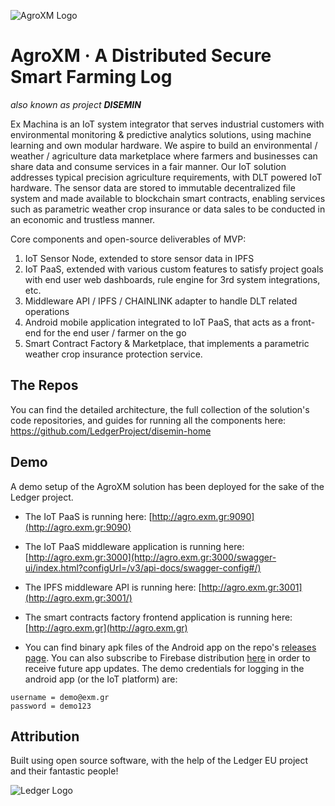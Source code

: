 ![AgroXM Logo](https://agroxm.com/wp-content/uploads/2020/12/logo.png)

# AgroXM · A Distributed Secure Smart Farming Log

_also known as project **DISEMIN**_


Ex Machina is an IoT system integrator that serves industrial customers with environmental monitoring & predictive analytics solutions, using machine learning and own modular hardware.
We aspire to build an environmental / weather / agriculture data marketplace where farmers and businesses can share data and consume services in a fair manner. Our IoT solution addresses typical precision agriculture requirements, with DLT powered IoT hardware. The sensor data are stored to immutable decentralized file system and made available to blockchain smart contracts, enabling services such as parametric weather crop insurance or data sales to be conducted in an economic and trustless manner. 

Core components and open-source deliverables of MVP:

1. IoT Sensor Node, extended to store sensor data in IPFS
2. IoT PaaS, extended with various custom features to satisfy project goals with end user web dashboards, rule engine for 3rd system integrations, etc.
3. Middleware API / IPFS / CHAINLINK adapter to handle DLT related operations
3. Android mobile application integrated to IoT PaaS, that acts as a front-end for the end user / farmer on the go
4. Smart Contract Factory & Marketplace, that implements a parametric weather crop insurance protection service.


## The Repos

You can find the detailed architecture, the full collection of the solution's code repositories, and guides for running all the components here:
https://github.com/LedgerProject/disemin-home

## Demo

A demo setup of the AgroXM solution has been deployed for the sake of the Ledger project.

- The IoT PaaS is running here: [http://agro.exm.gr:9090](http://agro.exm.gr:9090)

- The IoT PaaS middleware application is running here: [http://agro.exm.gr:3000](http://agro.exm.gr:3000/swagger-ui/index.html?configUrl=/v3/api-docs/swagger-config#/)

- The IPFS middleware API is running here: [http://agro.exm.gr:3001](http://agro.exm.gr:3001/)

- The smart contracts factory frontend application is running here: [http://agro.exm.gr](http://agro.exm.gr)

- You can find binary apk files of the Android app on the repo's [releases page](https://github.com/exmgr/disemin-android/releases). You can also subscribe to Firebase distribution [here](https://appdistribution.firebase.dev/i/eb2c04a656c76602) in order to receive future app updates. The demo credentials for logging in the android app (or the IoT platform) are:

```
username = demo@exm.gr
password = demo123
```

## Attribution 

Built using open source software, with the help of the Ledger EU project and their fantastic people!

![Ledger Logo](../media/general/LedgerLogo.png)
